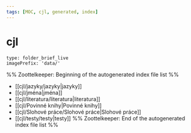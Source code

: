 ```yaml
---
tags: [MOC, cjl, generated, index]
---
```

# cjl
```ccard
type: folder_brief_live
imagePrefix: 'data/'
```
%% Zoottelkeeper: Beginning of the autogenerated index file list  %%
-  [[cjl/jazyky/jazyky|jazyky]]
-  [[cjl/jména|jména]]
-  [[cjl/literatura/literatura|literatura]]
-  [[cjl/Povinné knihy|Povinné knihy]]
-  [[cjl/Slohové práce/Slohové práce|Slohové práce]]
-  [[cjl/testy/testy|testy]]
%% Zoottelkeeper: End of the autogenerated index file list  %%

